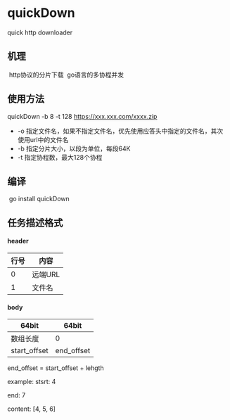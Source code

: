 # quickDown
quick http downloader

## 机理
  http协议的分片下载
  go语言的多协程并发

## 使用方法
 quickDown -b 8 -t 128 https://xxx.xxx.com/xxxx.zip
 * -o 指定文件名，如果不指定文件名，优先使用应答头中指定的文件名，其次使用url中的文件名
 * -b 指定分片大小，以段为单位，每段64K
 * -t 指定协程数，最大128个协程

## 编译
  go install quickDown

## 任务描述格式
#### header
  | 行号 | 内容 |
  |---|---|
  |0|远端URL|
  |1|文件名|
#### body
  | 64bit | 64bit |
  | --- | --- |
  | 数组长度 | 0 |
  | start_offset | end_offset |

  end_offset = start_offset + lehgth

example:
  stsrt: 4

  end: 7

  content: [4, 5, 6]

